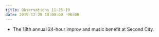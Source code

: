 ```yaml
---
title: Observations 11-25-19
date: 2019-12-28 18:00:00 -06:00
---
```


- The 18th annual 24-hour improv and music benefit at Second City.
